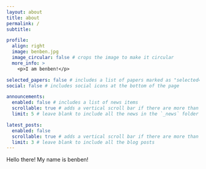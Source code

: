 ```yaml
---
layout: about
title: about
permalink: /
subtitle: 

profile:
  align: right
  image: benben.jpg
  image_circular: false # crops the image to make it circular
  more_info: >
    <p>I am benben!</p>

selected_papers: false # includes a list of papers marked as "selected={true}"
social: false # includes social icons at the bottom of the page

announcements:
  enabled: false # includes a list of news items
  scrollable: true # adds a vertical scroll bar if there are more than 3 news items
  limit: 5 # leave blank to include all the news in the `_news` folder

latest_posts:
  enabled: false
  scrollable: true # adds a vertical scroll bar if there are more than 3 new posts items
  limit: 3 # leave blank to include all the blog posts
---
```


Hello there! My name is benben!
